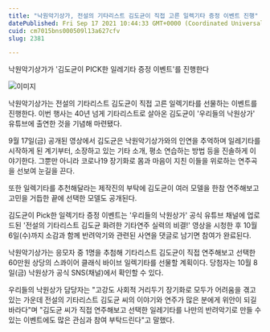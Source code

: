 ```yaml
---
title: "낙원악기상가, 전설의 기타리스트 김도균이 직접 고른 일렉기타 증정 이벤트 진행"
datePublished: Fri Sep 17 2021 10:44:33 GMT+0000 (Coordinated Universal Time)
cuid: cm7015bns000509l13a627cfv
slug: 2381

---
```



낙원악기상가가 '김도균이 PICK한 일레기타 증정 이벤트'를 진행한다

![이미지](https://cdn.hashnode.com/res/hashnode/image/upload/v1739251012744/3edb84fa-1a03-4025-85d0-693fdf13a314.jpeg)

낙원악기상가는 전설의 기타리스트 김도균이 직접 고른 일렉기타를 선물하는 이벤트를 진행한다. 이번 행사는 40년 넘게 기타리스트로 살아온 김도균이 '우리들의 낙원상가' 유튜브에 출연한 것을 기념해 마련됐다.

9월 17일(금) 공개된 영상에서 김도균은 낙원악기상가와의 인연을 추억하며 일레기타를 시작하게 된 계기부터, 소장하고 있는 기타 소개, 평소 연습하는 방법 등을 진솔하게 이야기한다. 그뿐만 아니라 코로나19 장기화로 몸과 마음이 지친 이들을 위로하는 연주곡을 선보여 눈길을 끈다.

또한 일렉기타를 추천해달라는 제작진의 부탁에 김도균이 여러 모델을 한참 연주해보고 고민을 거듭한 끝에 선택한 모델도 공개된다.

김도균이 Pick한 일렉기타 증정 이벤트는 '우리들의 낙원상가' 공식 유튜브 채널에 업로드된 '전설의 기타리스트 김도균 화려한 기타연주 실력의 비결!' 영상을 시청한 후 10월 6일(수)까지 소감과 함께 반려악기와 관련된 사연을 댓글로 남기면 참여가 완료된다.

낙원악기상가는 응모자 중 1명을 추첨해 기타리스트 김도균이 직접 연주해보고 선택한 60만원 상당의 스콰이어 클래식 바이브 일렉기타를 선물할 계획이다. 당첨자는 10월 8일(금) 낙원상가 공식 SNS(채널)에서 확인할 수 있다.

우리들의 낙원상가 담당자는 "고강도 사회적 거리두기 장기화로 모두가 어려움을 겪고 있는 가운데 전설의 기타리스트 김도균 씨의 이야기와 연주가 많은 분에게 위안이 되길 바라다"며 "김도균 씨가 직접 연주해보고 선택한 일레기타를 나만의 반려악기로 만들 수 있는 이벤트에도 많은 관심과 참여 부탁드린다"고 말했다.